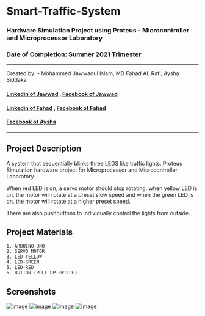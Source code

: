 # Smart-Traffic-System

### Hardware Simulation Project using Proteus - Microcontroller and Microprocessor Laboratory
### Date of Completion: Summer 2021 Trimester

<hr>
Created by: - Mohammed Jawwadul Islam, MD Fahad AL Rafi, Aysha Siddaka  

#### [Linkedin of Jawwad](https://www.linkedin.com/in/jawwadfida/) , [Facebook of Jawwad](https://www.facebook.com/Jawwad.Fida/) 
#### [Linkedin of Fahad](https://www.linkedin.com/in/fahad-al-rafi-14b968111/) , [Facebook of Fahad](https://www.facebook.com/fahad.a.rafi)
#### [Facebook of Aysha](https://www.facebook.com/profile.php?id=100010967227058) 
<hr>

## Project Description

A system that sequentially blinks three LEDS like traffic lights. Proteus Simulation hardware project for Microprocessor and Microcontroller Laboratory

When red LED is on, a servo motor should stop rotating, when yellow LED is on, the motor will rotate at a preset slow speed and when the green LED is on, the motor will rotate at a higher preset speed. 

There are also pushbuttons to individually control the lights from outside.

## Project Materials
    1. ARDUINO UNO
    2. SERVO MOTOR
    3. LED-YELLOW
    4. LED-GREEN
    5. LED-RED
    6. BUTTON (PULL UP SWITCH)

## Screenshots

![image](https://user-images.githubusercontent.com/64092765/136560789-753ec599-cd71-47ae-b096-557a7f3d3f7f.png)
![image](https://user-images.githubusercontent.com/64092765/136560827-5eb96d3c-9dd3-4057-8f77-5dcc3246d45a.png)
![image](https://user-images.githubusercontent.com/64092765/136560836-5fec953d-c908-4d7f-969f-9acb1cca5d65.png)
![image](https://user-images.githubusercontent.com/64092765/136560844-b06959a4-8bdd-4f08-83a4-5ed0c857b624.png)
